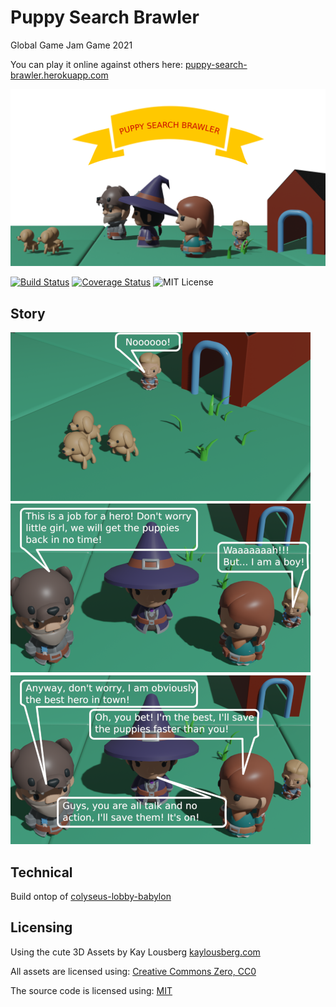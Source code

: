 # Puppy Search Brawler

Global Game Jam Game 2021

You can play it online against others here: [puppy-search-brawler.herokuapp.com](https://puppy-search-brawler.herokuapp.com/)

![](client/public/puppy-brawler-title.png)

[![Build Status](https://travis-ci.com/brean/puppy-search-brawler.svg?branch=main)](https://travis-ci.com/brean/puppy-search-brawler)
[![Coverage Status](https://coveralls.io/repos/github/brean/puppy-search-brawler/badge.svg?branch=main)](https://coveralls.io/github/brean/puppy-search-brawler?branch=main)
![MIT License](https://img.shields.io/github/license/brean/puppy-search-brawler)

## Story

![Story overview](client/public/story/story_overview.png)

## Technical

Build ontop of [colyseus-lobby-babylon](https://github.com/brean/colyseus-lobby-babylon)

## Licensing

Using the cute 3D Assets by Kay Lousberg [kaylousberg.com](https://www.kaylousberg.com)

All assets are licensed using: [Creative Commons Zero, CC0](http://creativecommons.org/publicdomain/zero/1.0/)

The source code is licensed using: [MIT](https://github.com/brean/puppy-search-brawler/blob/main/LICENSE)
